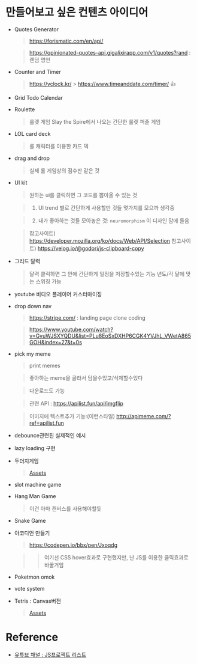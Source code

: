 # 만들어보고 싶은 컨텐츠 아이디어

- Quotes Generator

  > https://forismatic.com/en/api/

  > https://opinionated-quotes-api.gigalixirapp.com/v1/quotes?rand : 랜덤 명언

- Counter and Timer

  > https://vclock.kr/ > https://www.timeanddate.com/timer/ 👍

- Grid Todo Calendar

- Roulette

  > 룰렛 게임
  > Slay the Spire에서 나오는 간단한 룰렛 퍼즐 게임

- LOL card deck

  > 롤 캐릭터를 이용한 카드 덱

- drag and drop

  > 실제 롤 게임상의 점수판 같은 것

- UI kit

  > 원하는 ui를 클릭하면 그 코드를 뽑아올 수 있는 것

  > 1. UI trend 별로 간단하게 사용할만 것들 몇가지를 모으까 생각중

  > 2. 내가 좋아하는 것들 모아놓은 것: `neuromorphism` 이 디자인 맘에 들음

  > 참고사이트) https://developer.mozilla.org/ko/docs/Web/API/Selection
  > 참고사이트) https://velog.io/@godori/js-clipboard-copy

- 그리드 달력

  > 달력 클릭하면 그 안에 간단하게 일정을 저장할수있는 기능
  > 년도/각 달에 맞는 스위칭 가능

- youtube 비디오 플레이어 커스터마이징

- drop down nav

  > https://stripe.com/ : landing page clone coding

  > https://www.youtube.com/watch?v=GvuWJSXYQDU&list=PLu8EoSxDXHP6CGK4YVJhL_VWetA865GOH&index=27&t=0s

- pick my meme

  > print memes

  > 좋아하는 meme을 골라서 담을수있고/삭제할수있다

  > 다운로드도 가능

  > 관련 API : https://apilist.fun/api/imgflip

  > 이미지에 텍스트추가 기능:(이런스타일) http://apimeme.com/?ref=apilist.fun

- debounce관련된 실제적인 예시

- lazy loading 구현

- 두더지게임

  > [Assets](https://assetstore.unity.com/packages/templates/packs/whack-a-mole-game-template-61880)

- slot machine game

- Hang Man Game

  > 이건 아마 캔버스를 사용해야할듯

- Snake Game

- 아코디언 만들기

  > https://codepen.io/bbx/pen/Jxoqdg

  > > 여기선 CSS hover효과로 구현했지만, 난 JS를 이용한 클릭효과로 바꿀거임

- Poketmon omok

- vote system

- Tetris : Canvas버전
  > [Assets](https://assetstore.unity.com/packages/templates/tetris-template-mobile-ready-72717)

# Reference

- [유튜브 채널 : JS프로젝트 리스트](https://www.youtube.com/playlist?list=PLNCevxogE3fgy0pAzVccadWKaQp9iHspz)
